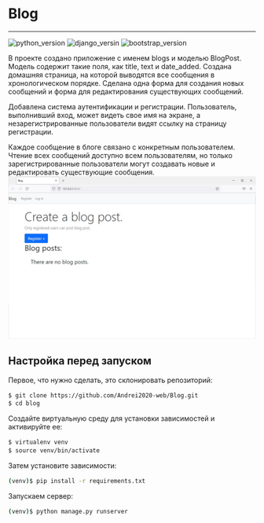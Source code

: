# Blog
___
![python_version](https://img.shields.io/badge/python-3.8-orange)
![django_versin](https://img.shields.io/badge/django-3.2-orange)
![bootstrap_version](https://img.shields.io/badge/bootstrap-4-orange)

В проекте создано приложение с именем blogs и моделью BlogPost. Модель содержит
такие поля, как title, text и date_added. Создана домашняя страница, на которой 
выводятся все сообщения в хронологическом порядке.
Сделана одна форма для создания новых сообщений и форма для редактирования
существующих сообщений.

Добавлена система аутентификации и регистрации. 
Пользователь, выполнивший вход, может видеть свое имя на экране,
а незарегистрированные пользователи видят ссылку на страницу регистрации.

Каждое сообщение в блоге связано с конкретным пользователем.
Чтение всех сообщений доступно всем пользователям, но только зарегистрированные
пользователи могут создавать новые и редактировать существующие сообщения.
![demo1](demo1.jpg)

## Настройка перед запуском

Первое, что нужно сделать, это cклонировать репозиторий:

```sh
$ git clone https://github.com/Andrei2020-web/Blog.git
$ cd blog
```

Создайте виртуальную среду для установки зависимостей и активируйте ее:

```sh
$ virtualenv venv
$ source venv/bin/activate
```

Затем установите зависимости:

```sh
(venv)$ pip install -r requirements.txt
```

Запускаем сервер:

```sh
(venv)$ python manage.py runserver
```